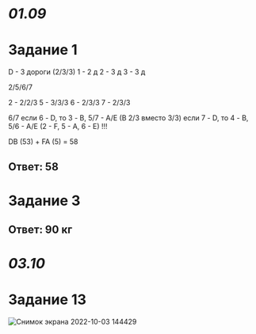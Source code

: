 # _01.09_
# Задание 1

D - 3 дороги (2/3/3)
1 - 2 д
2 - 3 д
3 - 3 д

2/5/6/7

2 - 2/2/3
5 - 3/3/3
6 - 2/3/3
7 - 2/3/3

6/7
если 6 - D, то 3 - B, 5/7 - A/E (B 2/3 вместо 3/3)
если 7 - D, то 4 - B, 5/6 - A/E (2 - F, 5 - A, 6 - E) !!!

DB (53) + FA (5) = 58
## Ответ: 58


# Задание 3
## Ответ: 90 кг



# _03.10_
# Задание 13
![Снимок экрана 2022-10-03 144429](https://user-images.githubusercontent.com/114387952/193526456-e236323a-1235-4cca-b9c9-f831a7aa79e8.png)
